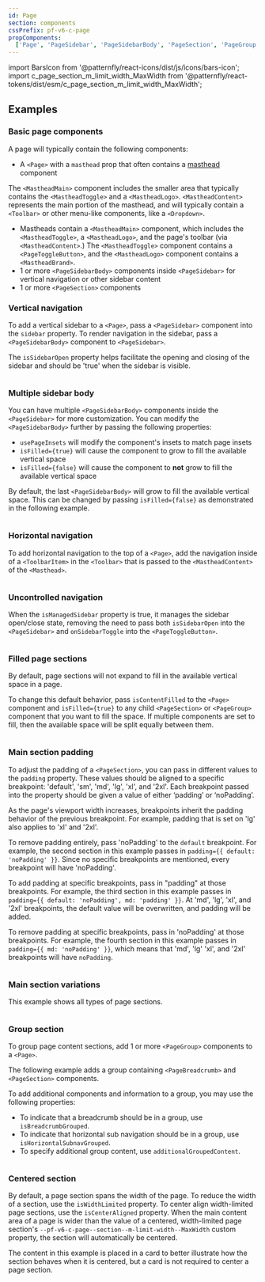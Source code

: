 ```yaml
---
id: Page
section: components
cssPrefix: pf-v6-c-page
propComponents:
  ['Page', 'PageSidebar', 'PageSidebarBody', 'PageSection', 'PageGroup', 'PageBreadcrumb', 'PageToggleButton']
---
```


import BarsIcon from '@patternfly/react-icons/dist/js/icons/bars-icon';
import c_page_section_m_limit_width_MaxWidth from '@patternfly/react-tokens/dist/esm/c_page_section_m_limit_width_MaxWidth';

## Examples

### Basic page components

A page will typically contain the following components:

- A `<Page>` with a `masthead` prop that often contains a [masthead](/components/masthead) component

The `<MastheadMain>` component includes the smaller area that typically contains the `<MastheadToggle>` and a `<MastheadLogo>`. `<MastheadContent>` represents the main portion of the masthead, and will typically contain a `<Toolbar>` or other menu-like components, like a `<Dropdown>`.

  - Mastheads contain a `<MastheadMain>` component, which includes the `<MastheadToggle>`, a `<MastheadLogo>`,  and the page's toolbar (via `<MastheadContent>`.) The `<MastheadToggle>` component contains a `<PageToggleButton>`, and the `<MastheadLogo>` component contains a `<MastheadBrand>`. 
- 1 or more `<PageSidebarBody>` components inside `<PageSidebar>` for vertical navigation or other sidebar content
- 1 or more `<PageSection>` components

### Vertical navigation

To add a vertical sidebar to a `<Page>`, pass a `<PageSidebar>` component into the `sidebar` property. To render navigation in the sidebar, pass a `<PageSidebarBody>` component to `<PageSidebar>`.

The `isSidebarOpen` property helps facilitate the opening and closing of the sidebar and should be 'true' when the sidebar is visible.

```ts file="./PageVerticalNav.tsx"

```

### Multiple sidebar body

You can have multiple `<PageSidebarBody>` components inside the `<PageSidebar>` for more customization. You can modify the `<PageSidebarBody>` further by passing the following properties:

- `usePageInsets` will modify the component's insets to match page insets
- `isFilled={true}` will cause the component to grow to fill the available vertical space
- `isFilled={false}` will cause the component to **not** grow to fill the available vertical space

By default, the last `<PageSidebarBody>` will grow to fill the available vertical space. This can be changed by passing `isFilled={false}` as demonstrated in the following example.

```ts file="./PageMultipleSidebarBody.tsx"

```

### Horizontal navigation

To add horizontal navigation to the top of a `<Page>`, add the navigation inside of a `<ToolbarItem>` in the `<Toolbar>` that is passed to the `<MastheadContent>` of the `<Masthead>`.

```ts file="./PageHorizontalNav.tsx"

```

### Uncontrolled navigation

When the `isManagedSidebar` property is true, it manages the sidebar open/close state, removing the need to pass both `isSidebarOpen` into the `<PageSidebar>` and `onSidebarToggle` into the `<PageToggleButton>`.

```ts file="./PageUncontrolledNav.tsx"

```

### Filled page sections

By default, page sections will not expand to fill in the available vertical space in a page.

To change this default behavior, pass `isContentFilled` to the `<Page>` component and `isFilled={true}` to any child `<PageSection>` or `<PageGroup>` component that you want to fill the space. If multiple components are set to fill, then the available space will be split equally between them.

```ts file="./PageWithOrWithoutFill.tsx"

```

### Main section padding

To adjust the padding of a `<PageSection>`, you can pass in different values to the `padding` property. These values should be aligned to a specific breakpoint: 'default', 'sm', 'md', 'lg', 'xl', and '2xl'. Each breakpoint passed into the property should be given a value of either ‘padding’ or ‘noPadding’.

As the page's viewport width increases, breakpoints inherit the padding behavior of the previous breakpoint. For example, padding that is set on 'lg' also applies to 'xl' and '2xl'.

To remove padding entirely, pass 'noPadding' to the `default` breakpoint. For example, the second section in this example passes in `padding={{ default: 'noPadding' }}`. Since no specific breakpoints are mentioned, every breakpoint will have 'noPadding'.

To add padding at specific breakpoints, pass in "padding" at those breakpoints. For example, the third section in this example passes in `padding={{ default: 'noPadding', md: 'padding' }}`. At 'md', 'lg', 'xl', and '2xl' breakpoints, the default value will be overwritten, and padding will be added.

To remove padding at specific breakpoints, pass in 'noPadding' at those breakpoints. For example, the fourth section in this example passes in `padding={{ md: 'noPadding' }}`, which means that 'md', 'lg' 'xl', and '2xl' breakpoints will have `noPadding`.

```ts file="./PageMainSectionPadding.tsx"

```

### Main section variations

This example shows all types of page sections.

```ts file="./PageMainSectionVariations.tsx"

```

### Group section

To group page content sections, add 1 or more `<PageGroup>` components to a `<Page>`.

The following example adds a group containing `<PageBreadcrumb>` and `<PageSection>` components.

To add additional components and information to a group, you may use the following properties:

- To indicate that a breadcrumb should be in a group, use `isBreadcrumbGrouped`.
- To indicate that horizontal sub navigation should be in a group, use `isHorizontalSubnavGrouped`.
- To specify additional group content, use `additionalGroupedContent`.

```ts file="./PageGroupSection.tsx"

```

### Centered section

By default, a page section spans the width of the page. To reduce the width of a section, use the `isWidthLimited` property. To center align width-limited page sections, use the `isCenterAligned` property. When the main content area of a page is wider than the value of a centered, width-limited page section's `--pf-v6-c-page--section--m-limit-width--MaxWidth` custom property, the section will automatically be centered.

The content in this example is placed in a card to better illustrate how the section behaves when it is centered, but a card is not required to center a page section.

```ts file="./PageCenteredSection.tsx"

```
